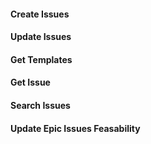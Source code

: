 #### Create Issues

#### Update Issues

#### Get Templates

#### Get Issue

#### Search Issues

#### Update Epic Issues Feasability
